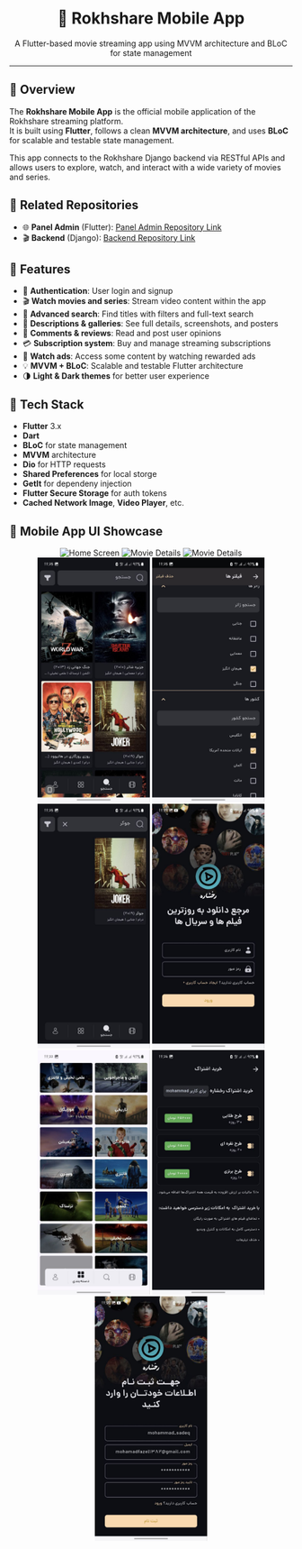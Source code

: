 <h1 align="center">📱 Rokhshare Mobile App</h1>
<p align="center">A Flutter-based movie streaming app using MVVM architecture and BLoC for state management</p>

---

## 📖 Overview

The **Rokhshare Mobile App** is the official mobile application of the Rokhshare streaming platform.  
It is built using **Flutter**, follows a clean **MVVM architecture**, and uses **BLoC** for scalable and testable state management.

This app connects to the Rokhshare Django backend via RESTful APIs and allows users to explore, watch, and interact with a wide variety of movies and series.

## 🧩 Related Repositories

- 🌐 **Panel Admin** (Flutter): [Panel Admin Repository Link](https://github.com/Mohammadfazel03/rokhshare-dashboard)
- 🎬 **Backend** (Django): [Backend Repository Link](https://github.com/Mohammadfazel03/rokhshare)


## 🎯 Features

- 🔐 **Authentication**: User login and signup
- 🎬 **Watch movies and series**: Stream video content within the app
- 🧠 **Advanced search**: Find titles with filters and full-text search
- 📝 **Descriptions & galleries**: See full details, screenshots, and posters
- 💬 **Comments & reviews**: Read and post user opinions
- 💳 **Subscription system**: Buy and manage streaming subscriptions
- 🎥 **Watch ads**: Access some content by watching rewarded ads
- 💡 **MVVM + BLoC**: Scalable and testable Flutter architecture
- 🌗 **Light & Dark themes** for better user experience



## 🧱 Tech Stack

- **Flutter** 3.x
- **Dart**
- **BLoC** for state management
- **MVVM** architecture
- **Dio** for HTTP requests
- **Shared Preferences** for local storge 
- **GetIt** for dependeny injection
- **Flutter Secure Storage** for auth tokens
- **Cached Network Image**, **Video Player**, etc.

## 📱 Mobile App UI Showcase
<p align="center">
<img src="screenshots/10
.jpg" alt="Home Screen" width="200"/>
<img src="screenshots/6
.jpg" alt="Movie Details" width="200"/>
<img src="screenshots/1
.jpg" alt="Movie Details" width="200"/>
<img src="screenshots/7.jpg" alt="Search Screen" width="200"/>
 <img src="screenshots/2.jpg" alt="Filter Screen" width="200"/>
<img src="screenshots/8.jpg" alt="Search Screen" width="200"/>
<img src="screenshots/9.jpg" alt="Login Screen" width="200"/>
<img src="screenshots/5.jpg" alt="Category Screen" width="200"/>
<img src="screenshots/4.jpg" alt="Subscription Screen" width="200"/>
<img src="screenshots/3.jpg" alt="Register Screen" width="200"/>
  </p>